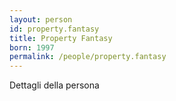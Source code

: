 ```yaml
---
layout: person
id: property.fantasy
title: Property Fantasy
born: 1997
permalink: /people/property.fantasy
---
```


Dettagli della persona 